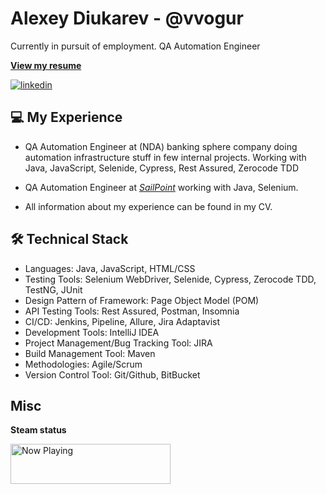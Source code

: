 # Alexey Diukarev - @vvogur

Currently in pursuit of employment. QA Automation Engineer

[**View my resume**](https://vvogur.github.io/CV/Oleksii_Diukarev_CV.pdf)

[![linkedin](https://img.shields.io/badge/-@alexey.diukarev-161616?style=flat-square&labelColor=161616&logo=LinkedIn&logoColor=white&color=161616)](https://linkedin.com/in/alexey-diukarev)  

## 💻 My Experience

*  QA Automation Engineer at (NDA) banking sphere company doing automation infrastructure stuff in few internal projects. Working with Java, JavaScript, Selenide, Cypress, Rest Assured, Zerocode TDD

*  QA Automation Engineer at [_SailPoint_](https://www.sailpoint.com/) working with Java, Selenium.

*  All information about my experience can be found in my CV.

## 🛠 Technical Stack
*  Languages: Java, JavaScript, HTML/CSS
*  Testing Tools: Selenium WebDriver, Selenide, Cypress, Zerocode TDD, TestNG, JUnit
*  Design Pattern of Framework: Page Object Model (POM)
*  API Testing Tools: Rest Assured, Postman, Insomnia
*  CI/CD: Jenkins, Pipeline, Allure, Jira Adaptavist
*  Development Tools: IntelliJ IDEA
*  Project Management/Bug Tracking Tool: JIRA
*  Build Management Tool: Maven
*  Methodologies: Agile/Scrum
*  Version Control Tool: Git/Github, BitBucket

## Misc

**Steam status**

<img src="https://steam-status-img.vercel.app/currently-playing?username=vvogur" width="256" height="64"  alt="Now Playing">
